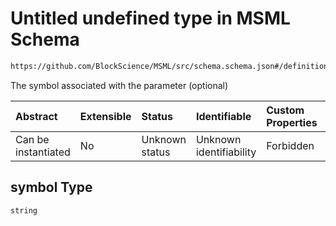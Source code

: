 # Untitled undefined type in MSML Schema

```txt
https://github.com/BlockScience/MSML/src/schema.schema.json#/definitions/Variable/properties/symbol
```

The symbol associated with the parameter (optional)

| Abstract            | Extensible | Status         | Identifiable            | Custom Properties | Additional Properties | Access Restrictions | Defined In                                                                                    |
| :------------------ | :--------- | :------------- | :---------------------- | :---------------- | :-------------------- | :------------------ | :-------------------------------------------------------------------------------------------- |
| Can be instantiated | No         | Unknown status | Unknown identifiability | Forbidden         | Allowed               | none                | [schema.schema.json\*](../../out/math_spec_mapping/schema.schema.json "open original schema") |

## symbol Type

`string`
